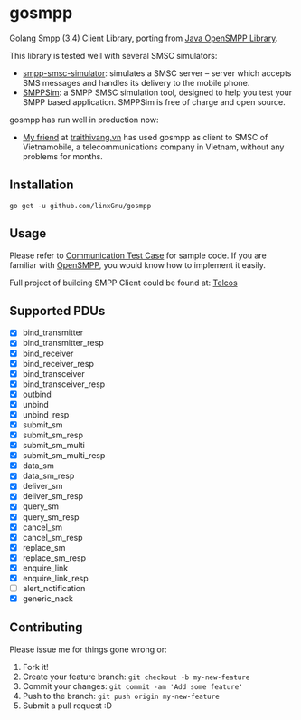 # gosmpp
Golang Smpp (3.4) Client Library, porting from [Java OpenSMPP Library](https://github.com/OpenSmpp/opensmpp). 

This library is tested well with several SMSC simulators:
- [smpp-smsc-simulator](http://www.voldrich.net/2015/01/11/smpp-smsc-simulator/): simulates a SMSC server – server which accepts SMS messages and handles its delivery to the mobile phone.
- [SMPPSim](http://www.seleniumsoftware.com/downloads.html): a SMPP SMSC simulation tool, designed to help you test your SMPP based application. SMPPSim is free of charge and open source.

gosmpp has run well in production now:
- [My friend](https://github.com/tanlinhnd) at [traithivang.vn](http://traithivang.vn/) has used gosmpp as client to SMSC of Vietnamobile, a telecommunications company in Vietnam, without any problems for months.

## Installation
```
go get -u github.com/linxGnu/gosmpp
```

## Usage
Please refer to [Communication Test Case](https://github.com/linxGnu/gosmpp/blob/master/test/Communication_test.go) for sample code. If you are familiar with [OpenSMPP](https://github.com/OpenSmpp/opensmpp), you would know how to implement it easily.

Full project of building SMPP Client could be found at: [Telcos](https://github.com/linxGnu/gosmpp/examples/telcos)

## Supported PDUs

- [x] bind_transmitter
- [x] bind_transmitter_resp
- [x] bind_receiver
- [x] bind_receiver_resp
- [x] bind_transceiver
- [x] bind_transceiver_resp
- [x] outbind
- [x] unbind
- [x] unbind_resp
- [x] submit_sm
- [x] submit_sm_resp
- [x] submit_sm_multi
- [x] submit_sm_multi_resp
- [x] data_sm
- [x] data_sm_resp
- [x] deliver_sm
- [x] deliver_sm_resp
- [x] query_sm
- [x] query_sm_resp
- [x] cancel_sm
- [x] cancel_sm_resp
- [x] replace_sm
- [x] replace_sm_resp
- [x] enquire_link
- [x] enquire_link_resp
- [ ] alert_notification
- [x] generic_nack

## Contributing
Please issue me for things gone wrong or:

1. Fork it!
2. Create your feature branch: `git checkout -b my-new-feature`
3. Commit your changes: `git commit -am 'Add some feature'`
4. Push to the branch: `git push origin my-new-feature`
5. Submit a pull request :D